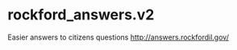 rockford_answers.v2
===================

Easier answers to citizens questions  http://answers.rockfordil.gov/
